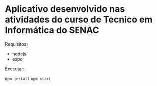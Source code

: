 # Aplicativo desenvolvido nas atividades do curso de Tecnico em Informática do SENAC

Requisitos:

- nodejs
- expo

Executar:

``npm install``
``npm start``
